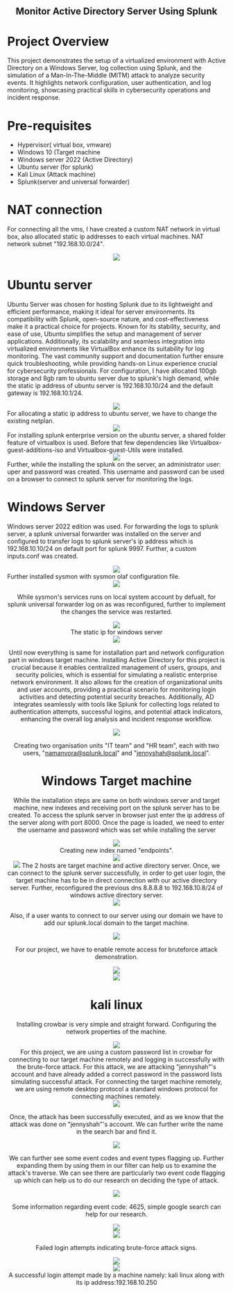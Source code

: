<div align="center">
  <h2>Monitor Active Directory Server Using Splunk</h2>
</div>

# Project Overview
This project demonstrates the setup of a virtualized environment with Active Directory on a Windows Server, log collection using Splunk, and the simulation of a Man-In-The-Middle (MITM) attack to analyze security events. It highlights network configuration, user authentication, and log monitoring, showcasing practical skills in cybersecurity operations and incident response.
# Pre-requisites 
- Hypervisor( virtual box, vmware)
- Windows 10 (Target machine
- Windows server 2022 (Active Directory)
- Ubuntu server (for splunk)
- Kali Linux (Attack machine)
- Splunk(server and universal forwarder)
# NAT connection
For connecting all the vms, I have created a custom NAT network in virtual box, also allocated static ip addresses to each virtual machines.
NAT network subnet "192.168.10.0/24".
<div align="center">
  <img src="https://github.com/user-attachments/assets/3377617b-d9b1-4b7c-a6df-d981e43cf4bf">
</div>

# Ubuntu server
Ubuntu Server was chosen for hosting Splunk due to its lightweight and efficient performance, making it ideal for server environments. Its compatibility with Splunk, open-source nature, and cost-effectiveness make it a practical choice for projects. Known for its stability, security, and ease of use, Ubuntu simplifies the setup and management of server applications. Additionally, its scalability and seamless integration into virtualized environments like VirtualBox enhance its suitability for log monitoring. The vast community support and documentation further ensure quick troubleshooting, while providing hands-on Linux experience crucial for cybersecurity professionals. 
For configuration, I have allocated 100gb storage and 8gb ram to ubuntu server due to splunk's high demand, while the static ip address of ubuntu server is 192.168.10.10/24 and the default gateway is 192.168.10.1/24.
<div align="center">
  <img src="https://github.com/user-attachments/assets/9434d6d6-aa39-4da1-a784-d026ba374212">
</div>
For allocating a static ip address to ubuntu server, we have to change the existing netplan.
<div align="center">
  <img src="https://github.com/user-attachments/assets/8d1a9a92-622a-4add-9331-6066cc438efd">
</div>
For installing splunk enterprise version on the ubuntu server, a shared folder feature of virtualbox is used. Before that few dependencies like Virtualbox-guest-additions-iso and Virtualbox-guest-Utils were installed. 
<div align="center">
  <img src="https://github.com/user-attachments/assets/d4c6f10e-543b-4f40-b5e6-02f02a282193">
</div>
Further, while the installing the splunk on the server, an administrator user: uper and password was created. This username and password can be used on a browser to connect to splunk server for monitoring the logs. 

# Windows Server

Windows server 2022 edition was used. For forwarding the logs to splunk server, a splunk universal forwarder was installed on the server and configured to transfer logs to splunk server's ip address which is 192.168.10.10/24 on default port for splunk 9997. Further, a custom inputs.conf was created. 

<div align="center">
  <img src="https://github.com/user-attachments/assets/cf2b3f3a-0bda-4195-bf8d-25f14bd9470e">
</div>
Further installed sysmon with sysmon olaf configuration file.
<div align="center">
  <img src="https://github.com/user-attachments/assets/d5efc126-3f86-448c-9222-b7dfa8fd013c"
</div>
  
While sysmon's services runs on local system account by defualt, for splunk universal forwarder log on as was reconfigured, further to implement the changes the service was restarted. 

<div align="center">
  <img src="https://github.com/user-attachments/assets/42945f56-f11a-47f1-8e41-0377f164d565">
</div>
The static ip for windows server
<div align="center">
  <img src="https://github.com/user-attachments/assets/ed583654-8317-4a10-ac34-54b1899f25fd">
</div>
  
Until now everything is same for installation part and network configuration part in windows target machine.
Installing Active Directory for this project is crucial because it enables centralized management of users, groups, and security policies, which is essential for simulating a realistic enterprise network environment. It also allows for the creation of organizational units and user accounts, providing a practical scenario for monitoring login activities and detecting potential security breaches. Additionally, AD integrates seamlessly with tools like Splunk for collecting logs related to authentication attempts, successful logins, and potential attack indicators, enhancing the overall log analysis and incident response workflow. 

<div align="center">
  <img src="https://github.com/user-attachments/assets/08b80a64-0990-43e8-b5b4-e783f8fd17b3">
</div>

Creating two organisation units "IT team" and "HR team", each with two users, "namanvora@splunk.local" and "jennyshah@splunk.local". 

# Windows Target machine

While the installation steps are same on both windows server and target machine, new indexes and receiving port on the splunk server has to be created. To access the splunk server in browser just enter the ip address of the server along with port 8000. Once the page is loaded, we need to enter the username and password which was set while installing the server

<div align="center">
  <img src="https://github.com/user-attachments/assets/f1571cfa-8f08-4d05-9073-31cd2bf72086">
</div>
Creating new index named "endpoints".
<div align="center">
  <img src="https://github.com/user-attachments/assets/91a30c96-a0f6-4f7f-a02d-90ba84f105fd">
</div>
<div align="center">
  <img src="https://github.com/user-attachments/assets/60d72299-cc2d-4cc8-a209-1d62351546d8"
</div>
The 2 hosts are target machine and active directory server.
Once, we can connect to the splunk server successfully, in order to get user login, the target machine has to be in direct connection with our active directory server. Further, reconfigured the previous dns 8.8.8.8 to 192.168.10.8/24 of windows active directory server.
<div align="center">
  <img src="https://github.com/user-attachments/assets/2cd147b1-8058-4f4b-939c-c692a2f3e63e">
</div>
  
Also, if a user wants to connect to our server using our domain we have to add our splunk.local domain to the target machine. 

<div align="center">
  <img src="https://github.com/user-attachments/assets/00580217-2432-4d66-ba27-2ab02232762d">
</div>
  
For our project, we have to enable remote access for bruteforce attack demonstration.

<div align="center">
  <img src="https://github.com/user-attachments/assets/10e0d4a3-d7f8-4f61-9847-87e72e7f6444">
</div>
<div align="center">
  <img src="https://github.com/user-attachments/assets/4a864847-e1d5-4156-ab90-36283bac8d1b">
</div>

# kali linux
Installing crowbar is very simple and straight forward. Configuring the network properties of the machine. 
<div alig="center">
  <img src="https://github.com/user-attachments/assets/77c93027-e7ce-4640-b805-b56bb2963765">
</div>
For this project, we are using a custom password list in crowbar for connecting to our target machine remotely and logging in successfully with the brute-force attack. For this attack, we are attacking "jennyshah"'s account and have already added a correct password in the password lists simulating successful attack. For connecting the target machine remotely, we are using remote desktop protocol a standard windows protocol for connecting machines remotely.
<div align="center">
  <img src="https://github.com/user-attachments/assets/eddd29c2-e876-4941-bd90-cf5ec356d4b7">
</div>

Once, the attack has been successfully executed, and as we know that the attack was done on "jennyshah"'s account. We can further write the name in the search bar and find it.
<div align="center">
  <img src="https://github.com/user-attachments/assets/3a2171ef-ce3e-45b9-9f7f-26fc66f45531">
</div>

We can further see some event codes and event types flagging up. Further expanding them by using them in our filter can help us to examine the attack's traverse. We can see there are particularly two event code flagging up which can help us to do our research on deciding the type of attack.

<div align="center">
  <img src="https://github.com/user-attachments/assets/1356297a-8082-4fbb-8314-5c2b03404487">
</div>

Some information regarding event code: 4625, simple google search can help for our research.

<div align="center">
  <img src="https://github.com/user-attachments/assets/57693258-fbe7-421a-9d90-a222eedadde1">
</div>

<div align="center">
  <img src="https://github.com/user-attachments/assets/0ab59c52-4914-4687-82f6-e9fbb1f6aaa0">
</div>

Failed login attempts indicating brute-force attack signs.

<div align="center">
  <img src="https://github.com/user-attachments/assets/51972b40-090a-416a-add6-173f42ab4633">
</div>
<div align="center">
  <img src="https://github.com/user-attachments/assets/2c599fbc-6597-4262-860a-18d7a72bf3c8">
</div>
A successful login attempt made by a machine namely: kali linux along with its ip address:192.168.10.250 
